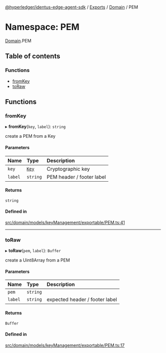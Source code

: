 [@hyperledger/identus-edge-agent-sdk](../README.md) / [Exports](../modules.md) / [Domain](Domain.md) / PEM

# Namespace: PEM

[Domain](Domain.md).PEM

## Table of contents

### Functions

- [fromKey](Domain.PEM.md#fromkey)
- [toRaw](Domain.PEM.md#toraw)

## Functions

### fromKey

▸ **fromKey**(`key`, `label`): `string`

create a PEM from a Key

#### Parameters

| Name | Type | Description |
| :------ | :------ | :------ |
| `key` | [`Key`](../classes/Domain.Key.md) | Cryptographic key |
| `label` | `string` | PEM header / footer label |

#### Returns

`string`

#### Defined in

[src/domain/models/keyManagement/exportable/PEM.ts:41](https://github.com/hyperledger/identus-edge-agent-sdk-ts/blob/b1a74ed6fd4a9050ce3bb69d50435414a88a059a/src/domain/models/keyManagement/exportable/PEM.ts#L41)

___

### toRaw

▸ **toRaw**(`pem`, `label`): `Buffer`

create a Uint8Array from a PEM

#### Parameters

| Name | Type | Description |
| :------ | :------ | :------ |
| `pem` | `string` |  |
| `label` | `string` | expected header / footer label |

#### Returns

`Buffer`

#### Defined in

[src/domain/models/keyManagement/exportable/PEM.ts:17](https://github.com/hyperledger/identus-edge-agent-sdk-ts/blob/b1a74ed6fd4a9050ce3bb69d50435414a88a059a/src/domain/models/keyManagement/exportable/PEM.ts#L17)
